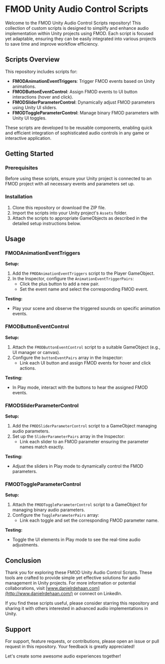 # FMOD Unity Audio Control Scripts

Welcome to the FMOD Unity Audio Control Scripts repository! This collection of custom scripts is designed to simplify and enhance audio implementation within Unity projects using FMOD. Each script is focused yet adaptable, ensuring they can be easily integrated into various projects to save time and improve workflow efficiency.

## Scripts Overview

This repository includes scripts for:
-  **FMODAnimationEventTriggers**: Trigger FMOD events based on Unity animations.
-  **FMODButtonEventControl**: Assign FMOD events to UI button interactions (hover and click).
-  **FMODSliderParameterControl**: Dynamically adjust FMOD parameters using Unity UI sliders.
-  **FMODToggleParameterControl**: Manage binary FMOD parameters with Unity UI toggles.

These scripts are developed to be reusable components, enabling quick and efficient integration of sophisticated audio controls in any game or interactive application.

## Getting Started

### Prerequisites

Before using these scripts, ensure your Unity project is connected to an FMOD project with all necessary events and parameters set up.

### Installation

1. Clone this repository or download the ZIP file.
2. Import the scripts into your Unity project's `Assets` folder.
3. Attach the scripts to appropriate GameObjects as described in the detailed setup instructions below.

## Usage

### FMODAnimationEventTriggers

**Setup:**
1. Add the `FMODAnimationEventTriggers` script to the Player GameObject.
2. In the Inspector, configure the `AnimationEventTriggerPairs`:
   - Click the plus button to add a new pair.
   - Set the event name and select the corresponding FMOD event.

**Testing:**
-  Play your scene and observe the triggered sounds on specific animation events.

### FMODButtonEventControl

**Setup:**
1. Attach the `FMODButtonEventControl` script to a suitable GameObject (e.g., UI manager or canvas).
2. Configure the `buttonEventPairs` array in the Inspector:
   - Link each UI button and assign FMOD events for hover and click actions.

**Testing:**
-  In Play mode, interact with the buttons to hear the assigned FMOD events.

### FMODSliderParameterControl

**Setup:**
1. Add the `FMODSliderParameterControl` script to a GameObject managing audio parameters.
2. Set up the `SliderParameterPairs` array in the Inspector:
   - Link each slider to an FMOD parameter ensuring the parameter names match exactly.

**Testing:**
-  Adjust the sliders in Play mode to dynamically control the FMOD parameters.

### FMODToggleParameterControl

**Setup:**
1. Attach the `FMODToggleParameterControl` script to a GameObject for managing binary audio parameters.
2. Configure the `ToggleParameterPairs` array:
   - Link each toggle and set the corresponding FMOD parameter name.

**Testing:**
-  Toggle the UI elements in Play mode to see the real-time audio adjustments.

## Conclusion

Thank you for exploring these FMOD Unity Audio Control Scripts. These tools are crafted to provide simple yet effective solutions for audio management in Unity projects. For more information or potential collaborations, visit [www.danielrdehaan.com](http://www.danielrdehaan.com/) or connect on LinkedIn.

If you find these scripts useful, please consider starring this repository and sharing it with others interested in advanced audio implementations in Unity.

## Support

For support, feature requests, or contributions, please open an issue or pull request in this repository. Your feedback is greatly appreciated!

Let's create some awesome audio experiences together!
